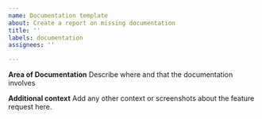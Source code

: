 ```yaml
---
name: Documentation template
about: Create a report on missing documentation
title: ''
labels: documentation
assignees: ''

---
```


**Area of Documentation**
Describe where and that the documentation involves

**Additional context**
Add any other context or screenshots about the feature request here.

